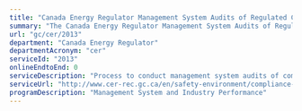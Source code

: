 ```yaml
---
title: "Canada Energy Regulator Management System Audits of Regulated Companies"
summary: "The Canada Energy Regulator Management System Audits of Regulated Companies service from Canada Energy Regulator is not available end-to-end online, according to the GC Service Inventory."
url: "gc/cer/2013"
department: "Canada Energy Regulator"
departmentAcronym: "cer"
serviceId: "2013"
onlineEndtoEnd: 0
serviceDescription: "Process to conduct management system audits of companies regulated by the Canada Energy Regulator."
serviceUrl: "http://www.cer-rec.gc.ca/en/safety-environment/compliance-enforcement/audits/"
programDescription: "Management System and Industry Performance"
---
```

